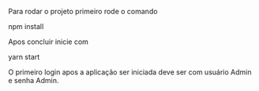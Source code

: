 Para rodar o projeto primeiro rode o comando 

npm install

Apos concluir inicie com

yarn start

O primeiro login apos a aplicação ser iniciada deve ser com 
usuário Admin e senha Admin.

